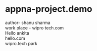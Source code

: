 # appna-project.demo
author- shanu sharma
<br>
 work place - wipro tech.com 
 <br>
 Hello ankita 
<br>
hello.com
<br>
wipro.tech park 
